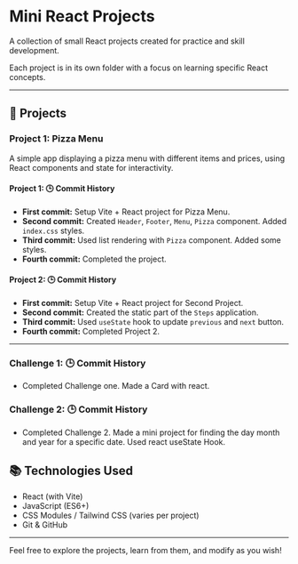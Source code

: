 # Mini React Projects

A collection of small React projects created for practice and skill development.

Each project is in its own folder with a focus on learning specific React concepts.

---

## 📁 Projects

### Project 1: Pizza Menu

A simple app displaying a pizza menu with different items and prices, using React components and state for interactivity.

#### Project 1: 🕒 Commit History

- **First commit:** Setup Vite + React project for Pizza Menu.
- **Second commit:** Created `Header`, `Footer`, `Menu`, `Pizza` component. Added `index.css` styles.
- **Third commit:** Used list rendering with `Pizza` component. Added some styles.
- **Fourth commit:** Completed the project.

#### Project 2: 🕒 Commit History

- **First commit:** Setup Vite + React project for Second Project.
- **Second commit:** Created the static part of the `Steps` application.
- **Third commit:** Used `useState` hook to update `previous` and `next` button.
- **Fourth commit:** Completed Project 2.

---

### Challenge 1: 🕒 Commit History

- Completed Challenge one. Made a Card with react.

### Challenge 2: 🕒 Commit History

- Completed Challenge 2. Made a mini project for finding the day month and year for a specific date.
  Used react useState Hook.

## 📚 Technologies Used

- React (with Vite)
- JavaScript (ES6+)
- CSS Modules / Tailwind CSS (varies per project)
- Git & GitHub

---

Feel free to explore the projects, learn from them, and modify as you wish!
